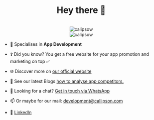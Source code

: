<div align="center">
  <h1>Hey there 👋</h1>
  <br />
  <img
    src="https://github-readme-stats.vercel.app/api/top-langs?username=calipsow&show_icons=true&locale=en&layout=compact"
    alt="calipsow"
  />
  <br />
  <img
    src="https://github-readme-streak-stats.herokuapp.com/?user=calipsow&"
    alt="calipsow"
  />
  <br />
</div>


- 📱 Specialises in **App Development**

- ❓ Did you know? You get a free website for your app promotion and marketing on top ✅

- 🌐 Discover more on [our official website](https://www.callipson.com)

- 📝 See our latest Blogs [how to analyse app competitors.](https://callipson.com/blog/business/analysis-app-markets-for-free)

- 💬 Looking for a chat? [Get in touch via WhatsApp](https://wa.me/message/QZ7KU4ISEPIZO1)

- 📫 Or maybe for our mail: [development@callipson.com](mailto:development@callipson.com)

- 🔗 [LinkedIn](https://www.linkedin.com/in/dennis-wilke-646691243?utm_source=share&utm_campaign=share_via&utm_content=profile&utm_medium=ios_app)



